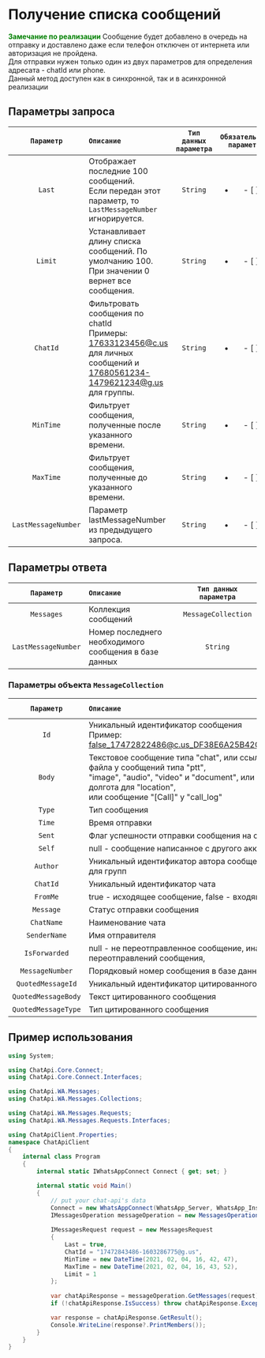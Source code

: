 ﻿# Получение списка сообщений
**<span style="color:green">Замечание по реализации</span>** Сообщение будет добавлено в очередь на отправку и доставлено даже если телефон отключен от интернета или авторизация не пройдена.<br>
Для отправки нужен только один из двух параметров для определения адресата - chatId или phone.<br/>
Данный метод доступен как в синхронной, так и в асинхронной реализации

## Параметры запроса
| `Параметр` | `Описание`                        | `Тип данных параметра` | `Обязательный параметр` |
|:----------:|:----------------------------------|:----------------------:|:-----------------------:|
|  `Last`  | Отображает последние 100 сообщений. <br/> Если передан этот параметр, то `LastMessageNumber` игнорируется. | `String` | <ul><li>- [ ] </li></ul> |
|  `Limit`  | Устанавливает длину списка сообщений. По умолчанию 100. <br/> При значении 0 вернет все сообщения. | `String` | <ul><li>- [ ] </li></ul> |
|  `ChatId`  | Фильтровать сообщения по chatId <br/> Примеры: <br/> 17633123456@c.us для личных сообщений и <br/> 17680561234-1479621234@g.us для группы. | `String` | <ul><li>- [ ] </li></ul> |
|  `MinTime`  | Фильтрует сообщения, полученные после указанного времени. | `String` | <ul><li>- [ ] </li></ul> |
|  `MaxTime`  | Фильтрует сообщения, полученные до указанного времени. | `String` | <ul><li>- [ ] </li></ul> |
|  `LastMessageNumber`  | Параметр lastMessageNumber из предыдущего запроса. | `String` | <ul><li>- [ ] </li></ul> |

## Параметры ответа
|  `Параметр`           | `Описание`                                            | `Тип данных параметра` | 
|:---------------------:|:------------------------------------------------------|:----------------------:|
|  `Messages`           | Коллекция сообщений                                   |   `MessageCollection`
|  `LastMessageNumber`  | Номер последнего необходимого сообщения в базе данных |        `String`

###  Параметры объекта `MessageCollection`
|  `Параметр`   | `Описание`                        | `Тип данных параметра` | 
|:-------------:|:----------------------------------|:----------------------:|
| `Id`          | Уникальный идентификатор сообщения<br/>Пример: false_17472822486@c.us_DF38E6A25B42CC8CCE57EC40F | `String` 
| `Body`        | Текстовое сообщение типа "chat", или ссылка, для скачки файла у сообщений типа "ptt", <br/> "image", "audio", "video" и "document", или широта и долгота для "location", <br/> или сообщение "[Call]" у "call_log" | `String` 
| `Type`        | Тип сообщения | `MessageType` 
| `Time`        | Время отправки | `DateTime`
| `Sent`        | Флаг успешности отправки сообщения на сервер | `Boolean`
| `Self`        | null - сообщение написанное с другого аккаунта | `Integer`
| `Author`      | Уникальный идентификатор автора сообщения, полезный для групп | `String` 
| `ChatId`      | Уникальный идентификатор чата | `String` 
| `FromMe`      | true - исходящее сообщение, false - входящее | `Boolean`
| `Message`     | Статус отправки сообщения | `String` 
| `ChatName`    | Наименование чата | `String` 
| `SenderName`  | Имя отправителя | `String`
| `IsForwarded` | null - не переотправленное сообщение, иначе количество переотправлений сообщения, | `Integer`
| `MessageNumber`| Порядковый номер сообщения в базе данных | `String`
| `QuotedMessageId` | Уникальный идентификатор цитированного сообщения | `String`
| `QuotedMessageBody` | Текст цитированного сообщения | `String`
| `QuotedMessageType` | Тип цитированного сообщения | `MessageType`

## Пример использования
```csharp
using System;

using ChatApi.Core.Connect;
using ChatApi.Core.Connect.Interfaces;

using ChatApi.WA.Messages;
using ChatApi.WA.Messages.Collections;

using ChatApi.WA.Messages.Requests;
using ChatApi.WA.Messages.Requests.Interfaces;

using ChatApiClient.Properties;
namespace ChatApiClient
{
    internal class Program
    {
        internal static IWhatsAppConnect Connect { get; set; }

        internal static void Main()
        {
            // put your chat-api's data
            Connect = new WhatsAppConnect(WhatsApp_Server, WhatsApp_Instance, WhatsApp_Token); 
            IMessagesOperation messageOperation = new MessagesOperation(Connect);
            
            IMessagesRequest request = new MessagesRequest
            {
                Last = true,
                ChatId = "17472843486-1603286775@g.us",
                MinTime = new DateTime(2021, 02, 04, 16, 42, 47),
                MaxTime = new DateTime(2021, 02, 04, 16, 43, 52),
                Limit = 1
            };
            
            var chatApiResponse = messageOperation.GetMessages(request);
            if (!chatApiResponse.IsSuccess) throw chatApiResponse.Exception!;

            var response = chatApiResponse.GetResult();
            Console.WriteLine(response?.PrintMembers());
        }
    }
}
```
